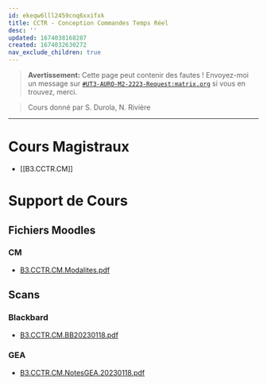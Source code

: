 ```yaml
---
id: ekeqw6lll2459cnq6xxifxk
title: CCTR - Conception Commandes Temps Réel
desc: ''
updated: 1674038168287
created: 1674032630272
nav_exclude_children: true
---
```



> **Avertissement:**
Cette page peut contenir des fautes ! Envoyez-moi un message sur [`#UT3-AURO-M2-2223-Request:matrix.org`](https://matrix.to/#/#UT3-AURO-M2-2223-Request:matrix.org) si vous en trouvez, merci.

> Cours donné par S. Durola, N. Rivière

---


<!-- 
# À Retenir

- ... -->

# Cours Magistraux

- [[B3.CCTR.CM]]

<!-- 
# Travaux Dirigés

- [[...|...]] -->

<!-- # Travaux Pratiques

- [[...|...]] -->

# Support de Cours

## Fichiers Moodles

### CM

- [B3.CCTR.CM.Modalites.pdf](https://github.com/TunnARK/UT3-AURO-2223-S10-Dendron/blob/main/vault/assets/B3.CCTR.CM.Modalites.pdf)


<!-- ### TD

- [filetitle](https://raw.githubusercontent.com/TunnARK/UT3-AURO-2223-S10-Dendron/main/vault/assets/filetitle) -->


<!-- ### TP

- [filetitle](https://raw.githubusercontent.com/TunnARK/UT3-AURO-2223-S10-Dendron/main/vault/assets/filetitle) -->


## Scans

### Blackbard

- [B3.CCTR.CM.BB20230118.pdf](https://github.com/TunnARK/UT3-AURO-2223-S10-Dendron/blob/main/vault/assets/B3.CCTR.CM.BB20230118.pdf)

### GEA

- [B3.CCTR.CM.NotesGEA.20230118.pdf](https://github.com/TunnARK/UT3-AURO-2223-S10-Dendron/blob/main/vault/assets/B3.CCTR.CM.NotesGEA.20230118.pdf)


<!-- ### RKA

- [filetitle](https://raw.githubusercontent.com/TunnARK/UT3-AURO-2223-S10-Dendron/main/vault/assets/filetitle) -->


